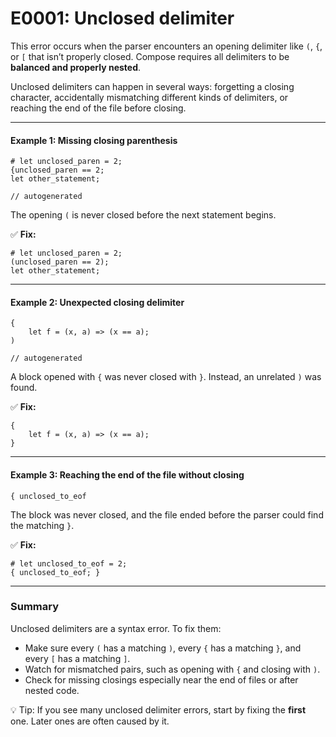 # E0001: Unclosed delimiter

This error occurs when the parser encounters an opening delimiter like `(`, `{`, or `[` that isn’t properly closed. Compose requires all delimiters to be **balanced and properly nested**.

Unclosed delimiters can happen in several ways: forgetting a closing character, accidentally mismatching different kinds of delimiters, or reaching the end of the file before closing.

---

#### Example 1: Missing closing parenthesis

```compose error(E0001)
# let unclosed_paren = 2;
{unclosed_paren == 2;
let other_statement;
```

```output error(E0001)
// autogenerated
```

The opening `(` is never closed before the next statement begins.

✅ **Fix:**

```compose
# let unclosed_paren = 2;
(unclosed_paren == 2);
let other_statement;
```

---

#### Example 2: Unexpected closing delimiter

```compose error(E0001)
{
    let f = (x, a) => (x == a);
)
```

```output error(E0001)
// autogenerated
```

A block opened with `{` was never closed with `}`. Instead, an unrelated `)` was found.

✅ **Fix:**

```compose
{
    let f = (x, a) => (x == a);
}
```

---

#### Example 3: Reaching the end of the file without closing

```compose error(E0001)
{ unclosed_to_eof
```

The block was never closed, and the file ended before the parser could find the matching `}`.

✅ **Fix:**

```compose
# let unclosed_to_eof = 2;
{ unclosed_to_eof; }
```

---

### Summary

Unclosed delimiters are a syntax error. To fix them:

* Make sure every `(` has a matching `)`, every `{` has a matching `}`, and every `[` has a matching `]`.
* Watch for mismatched pairs, such as opening with `{` and closing with `)`.
* Check for missing closings especially near the end of files or after nested code.

💡 Tip: If you see many unclosed delimiter errors, start by fixing the **first** one. Later ones are often caused by it. 